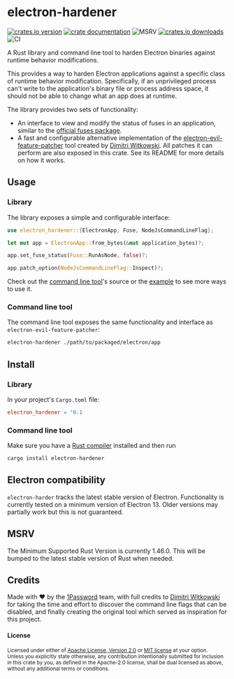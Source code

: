 # electron-hardener

[![crates.io version](https://img.shields.io/crates/v/electron-hardener.svg)](https://crates.io/crates/electron-hardener)
[![crate documentation](https://docs.rs/electron-hardener/badge.svg)](https://docs.rs/electron-hardener)
![MSRV](https://img.shields.io/badge/rustc-1.46+-blue.svg)
[![crates.io downloads](https://img.shields.io/crates/d/electron-hardener.svg)](https://crates.io/crates/electron-hardener)
![CI](https://github.com/1Password/electron-hardener/workflows/CI/badge.svg)


A Rust library and command line tool to harden Electron binaries against runtime behavior modifications.

This provides a way to harden Electron applications against a specific class of runtime behavior
modification. Specifically, if an unprivileged process can't write to the application's binary file or process
address space, it should not be able to change what an app does at runtime.

The library provides two sets of functionality:
 - An interface to view and modify the status of fuses in an application, similar to the [official fuses package](https://github.com/electron/fuses).
 - A fast and configurable alternative implementation of the [electron-evil-feature-patcher](https://github.com/antelle/electron-evil-feature-patcher) tool created by [Dimitri Witkowski].
All patches it can perform are also exposed in this crate. See its README for more details on how it works.

## Usage

### Library
The library exposes a simple and configurable interface:
```rust
use electron_hardener::{ElectronApp, Fuse, NodeJsCommandLineFlag};

let mut app = ElectronApp::from_bytes(&mut application_bytes)?;

app.set_fuse_status(Fuse::RunAsNode, false)?;

app.patch_option(NodeJsCommandLineFlag::Inspect)?;
```

Check out the [command line tool](./src/bin/main.rs)'s source or the [example](./examples/usage.rs) to see more ways to use it.

### Command line tool

The command line tool exposes the same functionality and interface as `electron-evil-feature-patcher`:
```bash
electron-hardener ./path/to/packaged/electron/app
```

## Install
### Library
In your project's `Cargo.toml` file:
```toml
electron_hardener = "0.1
```

### Command line tool
Make sure you have a [Rust compiler](https://rustup.rs/) installed and then run
```bash
cargo install electron-hardener
```

## Electron compatibility
`electron-harder` tracks the latest stable version of Electron. Functionality is currently tested on a minimum version of Electron 13. Older versions may partially work but this is not guaranteed.

## MSRV

The Minimum Supported Rust Version is currently 1.46.0. This will be bumped to the latest stable version of Rust when needed.

## Credits
Made with ❤️ by the [1Password](https://1password.com/) team, with full credits to [Dimitri Witkowski] for taking the time and effort to discover the command line flags that can be disabled, and finally creating the original tool which served as inspiration for this project.

#### License

<sup>
Licensed under either of <a href="LICENSE-APACHE">Apache License, Version
2.0</a> or <a href="LICENSE-MIT">MIT license</a> at your option.
</sup>

<br>

<sub>
Unless you explicitly state otherwise, any contribution intentionally submitted
for inclusion in this crate by you, as defined in the Apache-2.0 license, shall
be dual licensed as above, without any additional terms or conditions.
</sub>

[Dimitri Witkowski]: https://github.com/antelle

